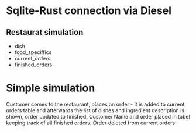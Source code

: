 # Sqlite-Rust connection via Diesel

## Restaurat simulation

* dish
* food_speciffics
* current_orders
* finished_orders

# Simple simulation

Customer comes to the restaurant, places an order - it is added to current orders table
and afterwards the list of dishes and ingredient description is shown, order updated to finished.
Customer Name and order placed in tabel keeping track of all finished orders. Order deleted from current orders
